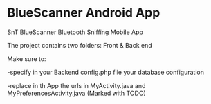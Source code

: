 # BlueScanner Android App
SnT BlueScanner Bluetooth Sniffing  Mobile App

The project contains two folders: Front & Back end

Make sure to:

-specify in your Backend config.php file your database configuration

-replace in th App the urls in MyActivity.java and MyPreferencesActivity.java (Marked with TODO)
